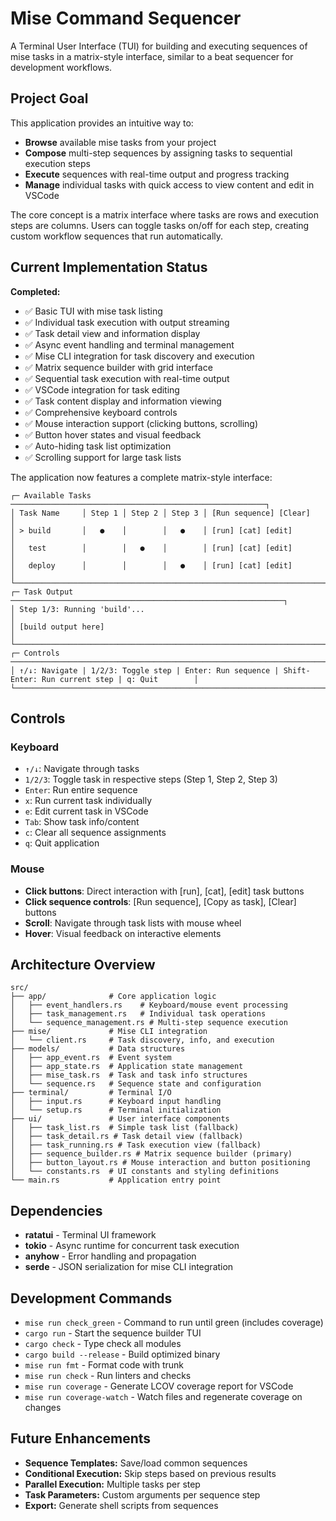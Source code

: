 # Mise Command Sequencer

A Terminal User Interface (TUI) for building and executing sequences of mise tasks in a matrix-style interface, similar to a beat sequencer for development workflows.

## Project Goal

This application provides an intuitive way to:

- **Browse** available mise tasks from your project
- **Compose** multi-step sequences by assigning tasks to sequential execution steps
- **Execute** sequences with real-time output and progress tracking
- **Manage** individual tasks with quick access to view content and edit in VSCode

The core concept is a matrix interface where tasks are rows and execution steps are columns. Users can toggle tasks on/off for each step, creating custom workflow sequences that run automatically.

## Current Implementation Status

**Completed:**

- ✅ Basic TUI with mise task listing
- ✅ Individual task execution with output streaming
- ✅ Task detail view and information display
- ✅ Async event handling and terminal management
- ✅ Mise CLI integration for task discovery and execution
- ✅ Matrix sequence builder with grid interface
- ✅ Sequential task execution with real-time output
- ✅ VSCode integration for task editing
- ✅ Task content display and information viewing
- ✅ Comprehensive keyboard controls
- ✅ Mouse interaction support (clicking buttons, scrolling)
- ✅ Button hover states and visual feedback
- ✅ Auto-hiding task list optimization
- ✅ Scrolling support for large task lists

The application now features a complete matrix-style interface:

```
┌─ Available Tasks ─────────────────────────────────────────────────────────┐
│ Task Name     │ Step 1 │ Step 2 │ Step 3 │ [Run sequence] [Clear]         │
│ > build       │   ●    │        │   ●    │ [run] [cat] [edit]             │
│   test        │        │   ●    │        │ [run] [cat] [edit]             │
│   deploy      │        │        │   ●    │ [run] [cat] [edit]             │
└───────────────────────────────────────────────────────────────────────────┘
┌─ Task Output ─────────────────────────────────────────────────────────────┐
│ Step 1/3: Running 'build'...                                              │
│ [build output here]                                                       │
└───────────────────────────────────────────────────────────────────────────┘
┌─ Controls ────────────────────────────────────────────────────────────────────────────────────────────────┐
│ ↑/↓: Navigate | 1/2/3: Toggle step | Enter: Run sequence | Shift-Enter: Run current step | q: Quit        │
└───────────────────────────────────────────────────────────────────────────────────────────────────────────┘
```

## Controls

### Keyboard
- `↑/↓`: Navigate through tasks
- `1/2/3`: Toggle task in respective steps (Step 1, Step 2, Step 3)
- `Enter`: Run entire sequence
- `x`: Run current task individually
- `e`: Edit current task in VSCode
- `Tab`: Show task info/content
- `c`: Clear all sequence assignments
- `q`: Quit application

### Mouse
- **Click buttons**: Direct interaction with [run], [cat], [edit] task buttons
- **Click sequence controls**: [Run sequence], [Copy as task], [Clear] buttons
- **Scroll**: Navigate through task lists with mouse wheel
- **Hover**: Visual feedback on interactive elements

## Architecture Overview

```
src/
├── app/              # Core application logic
│   ├── event_handlers.rs    # Keyboard/mouse event processing
│   ├── task_management.rs   # Individual task operations
│   └── sequence_management.rs # Multi-step sequence execution
├── mise/             # Mise CLI integration
│   └── client.rs     # Task discovery, info, and execution
├── models/           # Data structures
│   ├── app_event.rs  # Event system
│   ├── app_state.rs  # Application state management
│   ├── mise_task.rs  # Task and task info structures
│   └── sequence.rs   # Sequence state and configuration
├── terminal/         # Terminal I/O
│   ├── input.rs      # Keyboard input handling
│   └── setup.rs      # Terminal initialization
├── ui/               # User interface components
│   ├── task_list.rs  # Simple task list (fallback)
│   ├── task_detail.rs # Task detail view (fallback)
│   ├── task_running.rs # Task execution view (fallback)
│   ├── sequence_builder.rs # Matrix sequence builder (primary)
│   ├── button_layout.rs # Mouse interaction and button positioning
│   └── constants.rs  # UI constants and styling definitions
└── main.rs           # Application entry point
```

## Dependencies

- **ratatui** - Terminal UI framework
- **tokio** - Async runtime for concurrent task execution
- **anyhow** - Error handling and propagation
- **serde** - JSON serialization for mise CLI integration

## Development Commands

- `mise run check_green` - Command to run until green (includes coverage)
- `cargo run` - Start the sequence builder TUI
- `cargo check` - Type check all modules
- `cargo build --release` - Build optimized binary
- `mise run fmt` - Format code with trunk
- `mise run check` - Run linters and checks
- `mise run coverage` - Generate LCOV coverage report for VSCode
- `mise run coverage-watch` - Watch files and regenerate coverage on changes

## Future Enhancements

- **Sequence Templates:** Save/load common sequences
- **Conditional Execution:** Skip steps based on previous results
- **Parallel Execution:** Multiple tasks per step
- **Task Parameters:** Custom arguments per sequence step
- **Export:** Generate shell scripts from sequences
